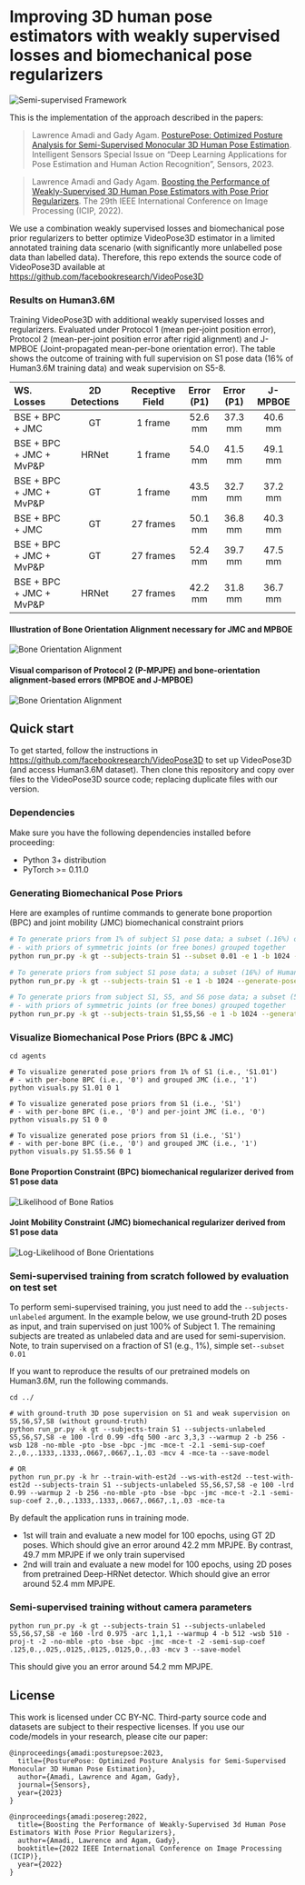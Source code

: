 # Improving 3D human pose estimators with weakly supervised losses and biomechanical pose regularizers
[//]: # (<p align="center"><img src="images/semi_supv_hpe.png" width="80"  alt=""/></p>)
![Semi-supervised Framework](./images/semi_supv_hpe.png "Semi-supervised Framework")

This is the implementation of the approach described in the papers:
> Lawrence Amadi and Gady Agam. [PosturePose: Optimized Posture Analysis for Semi-Supervised Monocular 3D Human Pose Estimation](https://www.mdpi.com/1424-8220/23/24/9749). Intelligent Sensors Special Issue on “Deep Learning Applications for Pose Estimation and Human Action Recognition”, Sensors, 2023.

> Lawrence Amadi and Gady Agam. [Boosting the Performance of Weakly-Supervised 3D Human Pose Estimators with Pose Prior Regularizers](https://ieeexplore-ieee-org.ezproxy.gl.iit.edu/document/9897790). The 29th IEEE International Conference on Image Processing (ICIP, 2022).

We use a combination weakly supervised losses and biomechanical pose prior regularizers to better optimize VideoPose3D estimator in a limited annotated training data scenario (with significantly more unlabelled pose data than labelled data). Therefore, this repo extends the source code of VideoPose3D available at https://github.com/facebookresearch/VideoPose3D

### Results on Human3.6M
Training VideoPose3D with additional weakly supervised losses and regularizers. Evaluated under Protocol 1 (mean per-joint position error), Protocol 2 (mean-per-joint position error after rigid alignment) and J-MPBOE (Joint-propagated mean-per-bone orientation error). The table shows the outcome of training with full supervision on S1 pose data (16% of Human3.6M training data) and weak supervision on S5-8.

| WS. Losses | 2D Detections | Receptive Field | Error (P1) | Error (P1) | J-MPBOE |
|:-------|:-------:|:-------:|:-------:|:-------:|:-------:|
| BSE + BPC + JMC | GT | 1 frame | 52.6 mm | 37.3 mm | 40.6 mm |
| BSE + BPC + JMC + MvP&P | HRNet | 1 frame | 54.0 mm | 41.5 mm | 49.1 mm |
| BSE + BPC + JMC + MvP&P | GT | 1 frame | 43.5 mm | 32.7 mm | 37.2 mm |
| BSE + BPC + JMC | GT | 27 frames | 50.1 mm | 36.8 mm | 40.3 mm |
| BSE + BPC + JMC + MvP&P | GT | 27 frames | 52.4 mm | 39.7 mm | 47.5 mm |
| BSE + BPC + JMC + MvP&P | HRNet | 27 frames | 42.2 mm | 31.8 mm | 36.7 mm |

#### Illustration of Bone Orientation Alignment necessary for JMC and MPBOE
[//]: # (<p align="center"><img src="images/rboa_viz_16.png" width="70%" alt="" /></p>)
![Bone Orientation Alignment](./images/rboa_viz_16.png)

#### Visual comparison of Protocol 2 (P-MPJPE) and bone-orientation alignment-based errors (MPBOE and J-MPBOE)
[//]: # (<p align="center"><img src="images/posture_protocols.gif" width="70%" alt="" /></p>)
![Bone Orientation Alignment](./images/posture_protocols.gif)

## Quick start
To get started, follow the instructions in https://github.com/facebookresearch/VideoPose3D to set up VideoPose3D (and access Human3.6M dataset). Then clone this repository and copy over files to the VideoPose3D source code; replacing duplicate files with our version.

### Dependencies
Make sure you have the following dependencies installed before proceeding:
- Python 3+ distribution
- PyTorch >= 0.11.0

[//]: # (Todo: continue to edit from below:)

### Generating Biomechanical Pose Priors
Here are examples of runtime commands to generate bone proportion (BPC) and joint mobility (JMC) biomechanical constraint priors


```sh
# To generate priors from 1% of subject S1 pose data; a subset (.16%) of Human3.6M training data
# - with priors of symmetric joints (or free bones) grouped together
python run_pr.py -k gt --subjects-train S1 --subset 0.01 -e 1 -b 1024 --generate-pose-priors -2 --n-bone-ratios 15

# To generate priors from subject S1 pose data; a subset (16%) of Human3.6M training data
python run_pr.py -k gt --subjects-train S1 -e 1 -b 1024 --generate-pose-priors -2 --n-bone-ratios 15 --per-free-bone-orient

# To generate priors from subject S1, S5, and S6 pose data; a subset (57%) of Human3.6M training data
# - with priors of symmetric joints (or free bones) grouped together
python run_pr.py -k gt --subjects-train S1,S5,S6 -e 1 -b 1024 --generate-pose-priors -2 --n-bone-ratios 15
```

### Visualize Biomechanical Pose Priors (BPC & JMC)
[//]: # (This is a comment)
```shell
cd agents

# To visualize generated pose priors from 1% of S1 (i.e., 'S1.01') 
# - with per-bone BPC (i.e., '0') and grouped JMC (i.e., '1')
python visuals.py S1.01 0 1

# To visualize generated pose priors from S1 (i.e., 'S1') 
# - with per-bone BPC (i.e., '0') and per-joint JMC (i.e., '0')
python visuals.py S1 0 0

# To visualize generated pose priors from S1 (i.e., 'S1') 
# - with per-bone BPC (i.e., '0') and grouped JMC (i.e., '1')
python visuals.py S1.S5.S6 0 1
```
#### Bone Proportion Constraint (BPC) biomechanical regularizer derived from S1 pose data
[//]: # (<p align="center"><img src="images/s1_perprp_likli.png" width="80" alt=""/></p>)
![Likelihood of Bone Ratios](./images/s1_perprp_likli.png)

#### Joint Mobility Constraint (JMC) biomechanical regularizer derived from S1 pose data
[//]: # (<p align="center"><img src="images/s1_perjnt_logli.gif" width="100%" alt=""/></p>)
![Log-Likelihood of Bone Orientations](images/s1_perjnt_logli.gif)


### Semi-supervised training from scratch followed by evaluation on test set
To perform semi-supervised training, you just need to add the `--subjects-unlabeled` argument. In the example below, we use ground-truth 2D poses as input, and train supervised on just 100% of Subject 1. The remaining subjects are treated as unlabeled data and are used for semi-supervision.
Note, to train supervised on a fraction of S1 (e.g., 1%), simple set`--subset 0.01`

If you want to reproduce the results of our pretrained models on Human3.6M, run the following commands.
```shell
cd ../

# with ground-truth 3D pose supervision on S1 and weak supervision on S5,S6,S7,S8 (without ground-truth)
python run_pr.py -k gt --subjects-train S1 --subjects-unlabeled S5,S6,S7,S8 -e 100 -lrd 0.99 -dfq 500 -arc 3,3,3 --warmup 2 -b 256 -wsb 128 -no-mble -pto -bse -bpc -jmc -mce-t -2.1 -semi-sup-coef 2.,0.,.1333,.1333,.0667,.0667,.1,.03 -mcv 4 -mce-ta --save-model

# OR
python run_pr.py -k hr --train-with-est2d --ws-with-est2d --test-with-est2d --subjects-train S1 --subjects-unlabeled S5,S6,S7,S8 -e 100 -lrd 0.99 --warmup 2 -b 256 -no-mble -pto -bse -bpc -jmc -mce-t -2.1 -semi-sup-coef 2.,0.,.1333,.1333,.0667,.0667,.1,.03 -mce-ta
```
By default the application runs in training mode. 
- 1st will train and evaluate a new model for 100 epochs, using GT 2D poses. Which should give an error around 42.2 mm MPJPE. By contrast, 49.7 mm MPJPE if we only train supervised
- 2nd will train and evaluate a new model for 100 epochs, using 2D poses from pretrained Deep-HRNet detector. Which should give an error around 52.4 mm MPJPE.


### Semi-supervised training without camera parameters

```shell
python run_pr.py -k gt --subjects-train S1 --subjects-unlabeled S5,S6,S7,S8 -e 160 -lrd 0.975 -arc 1,1,1 --warmup 4 -b 512 -wsb 510 -proj-t -2 -no-mble -pto -bse -bpc -jmc -mce-t -2 -semi-sup-coef .125,0.,.025,.0125,.0125,.0125,0.,.03 -mcv 3 --save-model
```
This should give you an error around 54.2 mm MPJPE.


## License
This work is licensed under CC BY-NC. Third-party source code and datasets are subject to their respective licenses.
If you use our code/models in your research, please cite our paper:
```
@inproceedings{amadi:posturepsoe:2023,
  title={PosturePose: Optimized Posture Analysis for Semi-Supervised Monocular 3D Human Pose Estimation},
  author={Amadi, Lawrence and Agam, Gady},
  journal={Sensors},
  year={2023}
}
```
```
@inproceedings{amadi:posereg:2022,
  title={Boosting the Performance of Weakly-Supervised 3d Human Pose Estimators With Pose Prior Regularizers},
  author={Amadi, Lawrence and Agam, Gady},
  booktitle={2022 IEEE International Conference on Image Processing (ICIP)},
  year={2022}
}
```